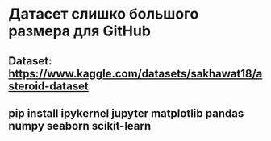 # Датасет слишко большого размера для GitHub

## Dataset: https://www.kaggle.com/datasets/sakhawat18/asteroid-dataset


## pip install ipykernel jupyter matplotlib pandas numpy seaborn scikit-learn